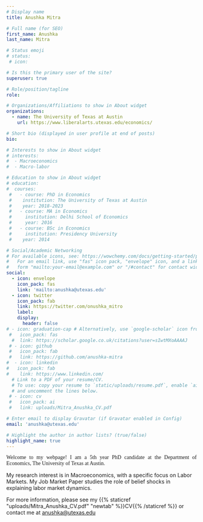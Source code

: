```yaml
---
# Display name
title: Anushka Mitra

# Full name (for SEO)
first_name: Anushka
last_name: Mitra

# Status emoji
# status:
 # icon: 

# Is this the primary user of the site?
superuser: true

# Role/position/tagline
role: 

# Organizations/Affiliations to show in About widget
organizations:
  - name: The University of Texas at Austin
    url: https://www.liberalarts.utexas.edu/economics/

# Short bio (displayed in user profile at end of posts)
bio: 

# Interests to show in About widget
# interests:
#  - Macroeconomics
#  - Macro-labor

# Education to show in About widget
# education:
#  courses:
 #   - course: PhD in Economics
 #    institution: The University of Texas at Austin
 #    year: 2018-2023
 #   - course: MA in Economics
 #     institution: Delhi School of Economics
 #     year: 2016
 #   - course: BSc in Economics
 #     institution: Presidency University
 #    year: 2014

# Social/Academic Networking
# For available icons, see: https://wowchemy.com/docs/getting-started/page-builder/#icons
#   For an email link, use "fas" icon pack, "envelope" icon, and a link in the
#   form "mailto:your-email@example.com" or "/#contact" for contact widget.
social:
  - icon: envelope
    icon_pack: fas
    link: 'mailto:anushka@utexas.edu'
  - icon: twitter
    icon_pack: fab
    link: https://twitter.com/onushka_mitro
    label: 
    display:
      header: false
# - icon: graduation-cap # Alternatively, use `google-scholar` icon from `ai` icon pack
 #   icon_pack: fas
  #  link: https://scholar.google.co.uk/citations?user=sIwtMXoAAAAJ
 # - icon: github
 #   icon_pack: fab
 #   link: https://github.com/anushka-mitra
#  - icon: linkedin
#   icon_pack: fab
#    link: https://www.linkedin.com/
  # Link to a PDF of your resume/CV.
  # To use: copy your resume to `static/uploads/resume.pdf`, enable `ai` icons in `params.yaml`,
  # and uncomment the lines below.
 # - icon: cv
 #   icon_pack: ai
 #   link: uploads/Mitra_Anushka_CV.pdf

# Enter email to display Gravatar (if Gravatar enabled in Config)
email: 'anushka@utexas.edu'

# Highlight the author in author lists? (true/false)
highlight_name: true
---
```


<p style="font-family:rose;text-align: justify;">Welcome to my webpage! I am a 5th year PhD candidate at the Department of Economics, The University of Texas at Austin. 

My research interest is in Macroeconomics, with a specific focus on Labor Markets. My Job Market Paper studies the role of belief shocks in explaining labor market dynamics. 

For more information, please see my {{% staticref "uploads/Mitra_Anushka_CV.pdf" "newtab" %}}CV{{% /staticref %}} or contact me at <a href="anushka@utexas.edu">anushka@utexas.edu</a></p>
  




